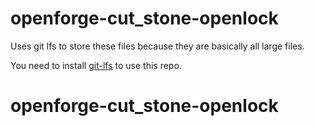 # openforge-cut_stone-openlock

Uses git lfs to store these files because they are basically all large files.

You need to install [git-lfs](https://git-lfs.github.com/) to use this repo.

# openforge-cut_stone-openlock

